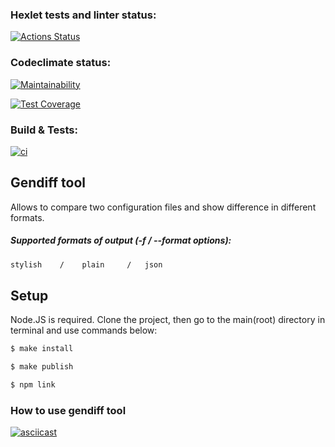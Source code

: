 ### Hexlet tests and linter status:

[![Actions Status](https://github.com/Activx-nV/backend-project-46/workflows/hexlet-check/badge.svg)](https://github.com/Activx-nV/backend-project-46/actions)

### Codeclimate status:

[![Maintainability](https://api.codeclimate.com/v1/badges/64f995b6b37b6ed1ae94/maintainability)](https://codeclimate.com/github/Activx-nV/backend-project-46/maintainability)

[![Test Coverage](https://api.codeclimate.com/v1/badges/64f995b6b37b6ed1ae94/test_coverage)](https://codeclimate.com/github/Activx-nV/backend-project-46/test_coverage)

### Build & Tests:
[![ci](https://github.com/Activx-nV/backend-project-46/actions/workflows/ci.yml/badge.svg)](https://github.com/Activx-nV/backend-project-46/actions/workflows/ci.yml)

## Gendiff tool
Allows to compare two configuration files and show difference in different formats.

##### Supported formats of output (-f / --format options):
```sh
stylish    /    plain     /   json
```

## Setup
Node.JS is required. Clone the project, then go to the main(root) directory in terminal and use commands below:

```sh
$ make install
```

```sh
$ make publish
```

```sh
$ npm link
```

### How to use gendiff tool
[![asciicast](https://asciinema.org/a/7Ul1H9tPMiUf6f2xDizGYLcmN.svg)](https://asciinema.org/a/7Ul1H9tPMiUf6f2xDizGYLcmN)